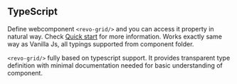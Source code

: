 ## TypeScript

Define webcomponent `<revo-grid/>` and you can access it property in natural way. Check [Quick start](./) for more information.
Works exactly same way as Vanilla Js, all typings supported from component folder.

`<revo-grid/>` fully based on typescript support. 
It provides transparent type definition with minimal documentation needed for basic understanding of component.